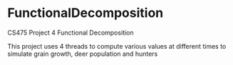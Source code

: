 FunctionalDecomposition
=======================

CS475 Project 4 Functional Decomposition

This project uses 4 threads to compute various values at different times to simulate grain growth, deer population and hunters
